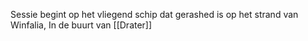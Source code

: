 Sessie begint op het vliegend schip dat gerashed is op het strand van Winfalia, In de buurt van [[Drater]]